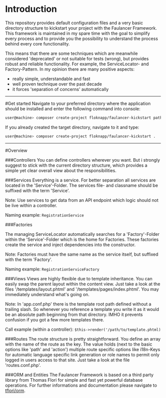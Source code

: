 # Introduction
This repository provides default configuration files and a very basic 
directory structure to kickstart your project with the Faulancer Framework. 
This framework is maintained in my spare time with the goal to simplify 
every process and to provide you the possibility to understand the process 
behind every core functionality.

This means that there are some techniques which are meanwhile considered 
'deprecated' or not suitable for tests (wrong), but provides robust and 
reliable functionality. For example, the ServiceLocator- and Factory-Pattern. 
In my opinion there are many positive aspects:
- really simple, understandable and fast
- well proven technique over the past decade
- it forces 'separation of concerns' automatically

---

#Get started
Navigate to your preferred directory where the application should be 
installed and enter the following command into console:
```bash
user@machine> composer create-project floknapp/faulancer-kickstart path-to-your-directory/
```

If you already created the target directory, navigate to it and type:
```bash
user@machine> composer create-project floknapp/faulancer-kickstart .
```

---

#Overview

###Controllers
You can define controllers wherever you want. But i strongly suggest to 
stick with the current directory structure, which provides a simple yet 
clear overall view about the responsibilities.

###Services
Everything is a service. For better separation all services are located in 
the 'Service'-Folder. The services file- and classname should be suffixed 
with the term 'Service'.

Note: Use services to get data from an API endpoint which logic should not be 
live within a controller.

Naming example: `RegistrationService`

###Factories

The managing ServiceLocator automatically searches for a 'Factory'-Folder 
within the 'Service'-Folder which is the home for Factories. These 
factories create the service and inject dependencies into the constructor. 

Note: Factories must have the same name as the service itself, but suffixed 
with the term 'Factory'.

Naming example: `RegistrationServiceFactory`

###Views
Views are highly flexible due to template inheritance. You can easily swap 
the parent layout within the content view. Just take a look at the files 
'/templates/layout.phtml' and '/templates/pages/index.phtml'. 
You may immediately understand what's going on.

Note: In 'app.conf.php' there is the template root path defined without 
a trailing slash. So whenever you reference a template you write it as 
it would be an absolute path beginning from that directory. IMHO it 
prevents confusion if you got a few more templates there.

Call example (within a controller): `$this->render('/path/to/template.phtml)`

###Routes
The route structure is pretty straightforward. You define an array with 
the name of the route as the key. The value holds (next to the basic options 
like 'path' and 'action') multiple route specific options like i18n-Keys 
for automatic language specific link generation or role names to permit 
only logged in users access to that site. Just take a look at the file 
'routes.conf.php'.

###ORM and Entities
The Faulancer Framework is based on a third party library from Thomas Flori 
for simple and fast yet powerful database operations. For further informations 
and documentation please navigate to [tflori/orm](https://github.com/tflori/orm).

